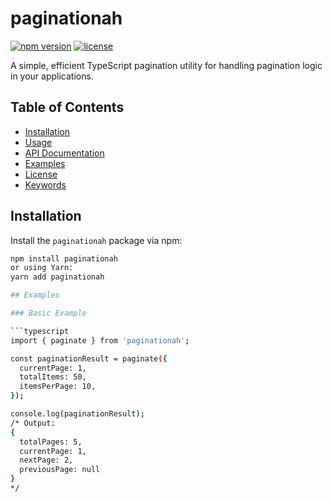 # paginationah

[![npm version](https://img.shields.io/npm/v/paginationah.svg)](https://www.npmjs.com/package/paginationah)
[![license](https://img.shields.io/npm/l/paginationah.svg)](https://www.npmjs.com/package/paginationah)

A simple, efficient TypeScript pagination utility for handling pagination logic in your applications.

## Table of Contents

-  [Installation](#installation)
-  [Usage](#usage)
-  [API Documentation](#api-documentation)
-  [Examples](#examples)
-  [License](#license)
-  [Keywords](#keywords)

## Installation

Install the `paginationah` package via npm:

````bash
npm install paginationah
or using Yarn:
yarn add paginationah

## Examples

### Basic Example

```typescript
import { paginate } from 'paginationah';

const paginationResult = paginate({
  currentPage: 1,
  totalItems: 50,
  itemsPerPage: 10,
});

console.log(paginationResult);
/* Output:
{
  totalPages: 5,
  currentPage: 1,
  nextPage: 2,
  previousPage: null
}
*/
````
